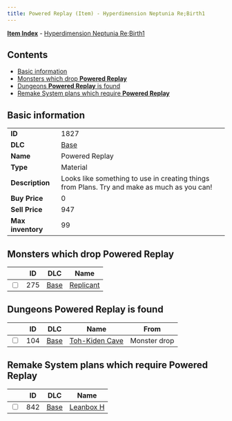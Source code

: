 ```yaml
---
title: Powered Replay (Item) - Hyperdimension Neptunia Re;Birth1
---
```


[**Item Index**](/neptunia/rb1/item/index.html) - [Hyperdimension Neptunia Re;Birth1](/neptunia/rb1)

## Contents

- [Basic information](#basic-information)
- [Monsters which drop **Powered Replay**](#monsters-which-drop-powered-replay)
- [Dungeons **Powered Replay** is found](#dungeons-powered-replay-is-found)
- [Remake System plans which require **Powered Replay**](#remake-system-plans-which-require-powered-replay)

## Basic information

|   |   |
| -- | -- |
| **ID** | 1827 |
| **DLC** | [Base](/neptunia/rb1/dlc/1-base.html) |
| **Name** | Powered Replay |
| **Type** | Material |
| **Description** | Looks like something to use in creating things from Plans. Try and make as much as you can! |
| **Buy Price** | 0 |
| **Sell Price** | 947 |
| **Max inventory** | 99 |


## Monsters which drop **Powered Replay**

|    | ID | DLC | Name |
| -- | -- | --- | ---- |
| <input type="checkbox" id="rb1-monster-1-275" class="trackbox" /> | 275 | [Base](/neptunia/rb1/dlc/1-base.html) | [Replicant](/neptunia/rb1/monster/1-275-replicant.html) |


## Dungeons **Powered Replay** is found

|    | ID | DLC | Name | From |
| -- | -- | --- | ---- | ---- |
| <input type="checkbox" id="rb1-dungeon-1-104" class="trackbox" /> | 104 | [Base](/neptunia/rb1/dlc/1-base.html) | [Toh-Kiden Cave](/neptunia/rb1/dungeon/1-104-toh-kiden-cave.html) | Monster drop |


## Remake System plans which require **Powered Replay**

|    | ID | DLC | Name |
| -- | -- | --- | ---- |
| <input type="checkbox" id="rb1-quest-1-842" class="trackbox" /> | 842 | [Base](/neptunia/rb1/dlc/1-base.html) | [Leanbox H](/neptunia/rb1/quest/1-842-leanbox-h.html) |
